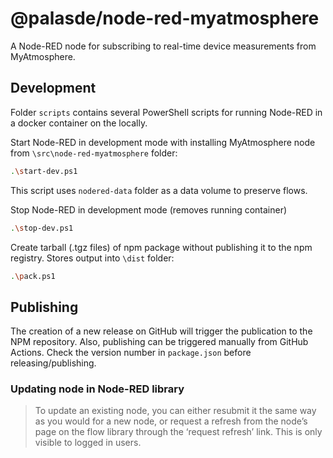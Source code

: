 # @palasde/node-red-myatmosphere

A Node-RED node for subscribing to real-time device measurements from MyAtmosphere.

## Development

Folder `scripts` contains several PowerShell scripts for running Node-RED in a docker container on the locally.

Start Node-RED in development mode with installing MyAtmosphere node from `\src\node-red-myatmosphere` folder:

```sh
.\start-dev.ps1
```

This script uses `nodered-data` folder as a data volume to preserve flows.

Stop Node-RED in development mode (removes running container)

```sh
.\stop-dev.ps1
```

Create tarball (.tgz files) of npm package without publishing it to the npm registry. Stores output into `\dist` folder:

```sh
.\pack.ps1
```

## Publishing

The creation of a new release on GitHub will trigger the publication to the NPM repository. Also, publishing can be triggered manually from GitHub Actions.
Check the version number in `package.json` before releasing/publishing.

### Updating node in Node-RED library

> To update an existing node, you can either resubmit it the same way as you would for a new node, or request a refresh from the node’s page on the flow library through the ‘request refresh’ link. This is only visible to logged in users.
